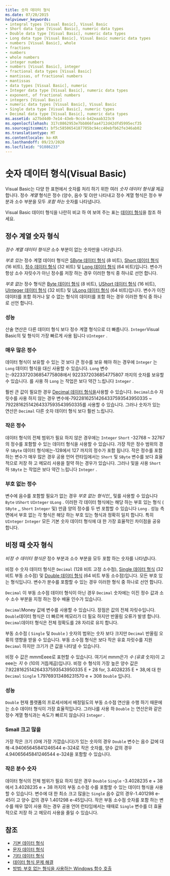 ```yaml
---
title: 숫자 데이터 형식
ms.date: 07/20/2015
helpviewer_keywords:
- integral types [Visual Basic], Visual Basic
- Short data type [Visual Basic], numeric data types
- Double data type [Visual Basic], numeric data types
- Long data type [Visual Basic], Visual Basic numeric data types
- numbers [Visual Basic], whole
- fractions
- numbers
- whole numbers
- integer numbers
- numbers [Visual Basic], integer
- fractional data types [Visual Basic]
- mantissas, of fractional numbers
- mantissas
- data types [Visual Basic], numeric
- Integer data type [Visual Basic], numeric data types
- exponent, of fractional numbers
- integers [Visual Basic]
- numeric data types [Visual Basic], Visual Basic
- Single data type [Visual Basic], numeric types
- Decimal data type [Visual Basic], numeric data types
ms.assetid: a27bd4d0-7e14-43eb-9cc4-b42eaab323c9
ms.openlocfilehash: 317c0862953e7bb866faa4712d42dfd5995ecf35
ms.sourcegitcommit: bf5c5850654187705bc94cc40ebfb62fe346ab02
ms.translationtype: MT
ms.contentlocale: ko-KR
ms.lasthandoff: 09/23/2020
ms.locfileid: "91086233"
---
```

# <a name="numeric-data-types-visual-basic"></a>숫자 데이터 형식(Visual Basic)

Visual Basic는 다양 한 표현에서 숫자를 처리 하기 위한 여러 *숫자 데이터 형식을* 제공 합니다. 정수 *계열* 형식은 정수 (양수, 음수 및 0)만 나타내고 정수 계열 형식은 정수 부분과 소수 부분을 모두 *포함 하는* 숫자를 나타냅니다.  
  
 Visual Basic 데이터 형식을 나란히 비교 하 여 보여 주는 표는 [데이터 형식](../../../language-reference/data-types/index.md)을 참조 하세요.  
  
## <a name="integral-numeric-types"></a>정수 계열 숫자 형식  

 *정수 계열 데이터 형식은* 소수 부분이 없는 숫자만을 나타냅니다.  
  
 *부호 있는* 정수 계열 데이터 형식은 [SByte 데이터 형식](../../../language-reference/data-types/sbyte-data-type.md) (8 비트), [Short 데이터 형식](../../../language-reference/data-types/short-data-type.md) (16 비트), [정수 데이터 형식](../../../language-reference/data-types/integer-data-type.md) (32 비트) 및 [Long 데이터 형식](../../../language-reference/data-types/long-data-type.md) (64 비트)입니다. 변수가 항상 소수 자릿수가 아닌 정수를 저장 하는 경우 이러한 형식 중 하나로 선언 합니다.  
  
 *부호 없는* 정수 형식은 [Byte 데이터 형식](../../../language-reference/data-types/byte-data-type.md) (8 비트), [UShort 데이터 형식](../../../language-reference/data-types/ushort-data-type.md) (16 비트), [UInteger 데이터 형식](../../../language-reference/data-types/uinteger-data-type.md) (32 비트) 및 [ULong 데이터 형식](../../../language-reference/data-types/ulong-data-type.md) (64 비트)입니다. 변수가 이진 데이터를 포함 하거나 알 수 없는 형식의 데이터를 포함 하는 경우 이러한 형식 중 하나로 선언 합니다.  
  
### <a name="performance"></a>성능  

 산술 연산은 다른 데이터 형식 보다 정수 계열 형식으로 더 빠릅니다. `Integer`Visual Basic의 및 형식이 가장 빠르게 사용 됩니다 `UInteger` .  
  
### <a name="large-integers"></a>매우 많은 정수  

 데이터 형식이 보유할 수 있는 것 보다 큰 정수를 보유 해야 하는 경우에 `Integer` 는 `Long` 데이터 형식을 대신 사용할 수 있습니다. `Long` 변수는-9223372036854775808에서 9223372036854775807 까지의 숫자를 보유할 수 있습니다. 를 사용 하 `Long` 는 작업은 보다 약간 느립니다 `Integer` .  
  
 훨씬 큰 값이 필요한 경우 [Decimal 데이터 형식을](../../../language-reference/data-types/decimal-data-type.md)사용할 수 있습니다. `Decimal`소수 자릿수를 사용 하지 않는 경우 변수에-79228162514264337593543950335 ~ 79228162514264337593543950335를 사용할 수 있습니다. 그러나 숫자가 있는 연산은 `Decimal` 다른 숫자 데이터 형식 보다 훨씬 느립니다.  
  
### <a name="small-integers"></a>작은 정수  

 데이터 형식의 전체 범위가 필요 하지 않은 경우에는 `Integer` `Short` -32768 ~ 32767의 정수를 포함할 수 있는 데이터 형식을 사용할 수 있습니다. 가장 작은 정수 범위의 경우 `SByte` 데이터 형식에는-128에서 127 까지의 정수가 포함 됩니다. 작은 정수를 포함 하는 변수가 매우 많은 경우 공용 언어 런타임에서는 `Short` 및 `SByte` 변수를 보다 효율적으로 저장 하 고 메모리 사용을 절약 하는 경우가 있습니다. 그러나 및을 사용 `Short` 하 `SByte` 는 작업은 보다 약간 느립니다 `Integer` .  
  
### <a name="unsigned-integers"></a>부호 없는 정수  

 변수에 음수를 포함할 필요가 없는 경우 *부호 없는 형식인*,, 및를 사용할 수 있습니다 `Byte` `UShort` `UInteger` `ULong` . 이러한 각 데이터 형식에는 해당 하는 부호 있는 형식 ( `SByte` ,, `Short` `Integer` 및) 만큼 양의 정수를 두 번 포함할 수 있습니다 `Long` . 성능 측면에서 부호 없는 각 형식은 해당 하는 부호 있는 형식과 정확히 일치 합니다. 특히 `UInteger` `Integer` 모든 기본 숫자 데이터 형식에 대 한 가장 효율적인 차이점을 공유 합니다.  
  
## <a name="nonintegral-numeric-types"></a>비정 때 숫자 형식  

 *비정 수 데이터 형식은* 정수 부분과 소수 부분을 모두 포함 하는 숫자를 나타냅니다.  
  
 비정 수 숫자 데이터 형식은 `Decimal` (128 비트 고정 소수점), [Single 데이터 형식](../../../language-reference/data-types/single-data-type.md) (32 비트 부동 소수점) 및 [Double 데이터 형식](../../../language-reference/data-types/double-data-type.md) (64 비트 부동 소수점)입니다. 모든 부호 있는 형식입니다. 변수가 분수를 포함할 수 있는 경우 이러한 형식 중 하나로 선언 합니다.  
  
 `Decimal` 이 부동 소수점 데이터 형식이 아닌 경우 `Decimal` 숫자에는 이진 정수 값과 소수 소수 부분을 지정 하는 정수 배율 인수가 있습니다.  
  
 `Decimal`Money 값에 변수를 사용할 수 있습니다. 장점은 값의 전체 자릿수입니다. `Double`데이터 형식은 더 빠르며 메모리가 더 필요 하지만 반올림 오류가 발생 합니다. `Decimal`데이터 형식은 전체 정확도를 28 자리로 유지 합니다.  
  
 부동 소수점 ( `Single` 및 `Double` ) 숫자의 범위는 숫자 보다 크지만 `Decimal` 반올림 오류의 영향을 받을 수 있습니다. 부동 소수점 형식은 보다 작은 유효 자릿수를 지원 `Decimal` 하지만 크기가 큰 값을 나타낼 수 있습니다.  
  
 비정 수 값은 mmmEeee로 표현할 수 있습니다. 여기서 mmm은가 *수 (유효* 숫자)이 고 eee는 *지* 수 (10의 거듭제곱)입니다. 비정 수 형식의 가장 높은 양수 값은 7.9228162514264337593543950335 E + 28 for, 3.4028235 E + 38,에 대 한 `Decimal` `Single` 1.79769313486231570 e + 308 `Double` 입니다.  
  
### <a name="performance"></a>성능  

 `Double` 현재 플랫폼의 프로세서에서 배정밀도의 부동 소수점 연산을 수행 하기 때문에는 소수 데이터 형식이 가장 효율적입니다. 그러나를 사용 하 `Double` 는 연산은와 같은 정수 계열 형식과는 속도가 빠르지 않습니다 `Integer` .  
  
### <a name="small-magnitudes"></a>Small 크고 많을  

 가장 작은 크기 (0에 가장 가깝습니다)가 있는 숫자의 경우 `Double` 변수는 음수 값에 대해-4.94065645841246544 e-324로 작은 숫자를, 양수 값의 경우 4.94065645841246544 e-324을 포함할 수 있습니다.  
  
### <a name="small-fractional-numbers"></a>작은 분수 숫자  

 데이터 형식의 전체 범위가 필요 하지 않은 경우 `Double` `Single` -3.4028235 e + 38에서 3.4028235 e + 38 까지의 부동 소수점 수를 포함할 수 있는 데이터 형식을 사용할 수 있습니다. 변수에 대 한 최소 크고 많을는 `Single` 음수 값의 경우-1.401298 e-45이 고 양수 값의 경우 1.401298 e-45입니다. 작은 부동 소수점 숫자를 포함 하는 변수를 매우 많이 사용 하는 경우 공용 언어 런타임에서는 때때로 `Single` 변수를 더 효율적으로 저장 하 고 메모리 사용을 줄일 수 있습니다.  
  
## <a name="see-also"></a>참조

- [기본 데이터 형식](elementary-data-types.md)
- [문자 데이터 형식](character-data-types.md)
- [기타 데이터 형식](miscellaneous-data-types.md)
- [데이터 형식 문제 해결](troubleshooting-data-types.md)
- [방법: 부호 없는 형식을 사용하는 Windows 함수 호출](../../com-interop/how-to-call-a-windows-function-that-takes-unsigned-types.md)
